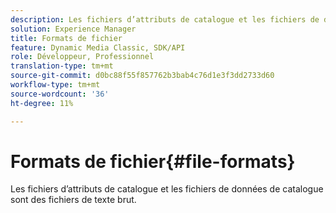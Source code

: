 ```yaml
---
description: Les fichiers d’attributs de catalogue et les fichiers de données de catalogue sont des fichiers de texte brut.
solution: Experience Manager
title: Formats de fichier
feature: Dynamic Media Classic, SDK/API
role: Développeur, Professionnel
translation-type: tm+mt
source-git-commit: d0bc88f55f857762b3bab4c76d1e3f3dd2733d60
workflow-type: tm+mt
source-wordcount: '36'
ht-degree: 11%

---
```



# Formats de fichier{#file-formats}

Les fichiers d’attributs de catalogue et les fichiers de données de catalogue sont des fichiers de texte brut.

